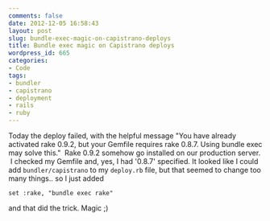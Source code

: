 ```yaml
---
comments: false
date: 2012-12-05 16:58:43
layout: post
slug: bundle-exec-magic-on-capistrano-deploys
title: Bundle exec magic on Capistrano deploys
wordpress_id: 665
categories:
- Code
tags:
- bundler
- capistrano
- deployment
- rails
- ruby
---
```


Today the deploy failed, with the helpful message "You have already activated rake 0.9.2, but your Gemfile requires rake 0.8.7. Using bundle exec may solve this."  Rake 0.9.2 somehow go installed on our production server.  I checked my Gemfile and, yes, I had '0.8.7' specified. It looked like I could add `bundler/capistrano` to my `deploy.rb` file, but that seemed to change too many things.. so I just added

`set :rake, "bundle exec rake"`

and that did the trick. Magic ;)
